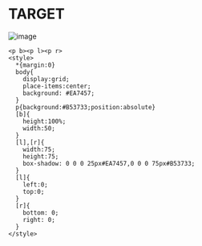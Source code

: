 # TARGET

![image](https://github.com/gaschneider/cssbattle/assets/16023844/64634aa4-f584-415c-99c1-bf6240b055be)

```
<p b><p l><p r>
<style>
  *{margin:0}
  body{
    display:grid;
    place-items:center;
    background: #EA7457;
  }
  p{background:#B53733;position:absolute}
  [b]{
    height:100%;
    width:50;
  }
  [l],[r]{
    width:75;
    height:75;
    box-shadow: 0 0 0 25px#EA7457,0 0 0 75px#B53733;
  }
  [l]{
    left:0;
    top:0;
  }
  [r]{
    bottom: 0;
    right: 0;
  }
</style>
```

